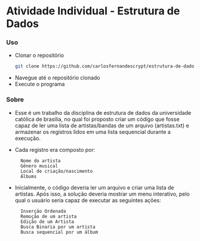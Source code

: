 # Atividade Individual - Estrutura de Dados

### Uso

- Clonar o repositório
    ```bash
    git clone https://github.com/carlosfernandescrypt/estrutura-de-dados.git
    ```
- Navegue até o repositório clonado
- Execute o programa

### Sobre
- Esse é um trabalho da disciplina de estrutura de dados da universidade católica de brasilia, no qual foi proposto criar um código que fosse capaz de ler uma lista de artistas/bandas de um arquivo (artistas.txt) e armazenar os registros lidos em uma lista sequencial durante a execução.
- Cada registro era composto por:

        Nome do artista
        Gênero musical
        Local de criação/nascimento
        Álbums


- Inicialmente, o código deveria ler um arquivo e criar uma lista de artistas. Após isso, a solução deveria mostrar um menu interativo, pelo qual o usuário seria capaz de executar as seguintes ações: 

        Inserção Ordenada
        Remoção de um artista
        Edição de um Artista
        Busca Binaria por um artista
        Busca sequencial por um álbum

